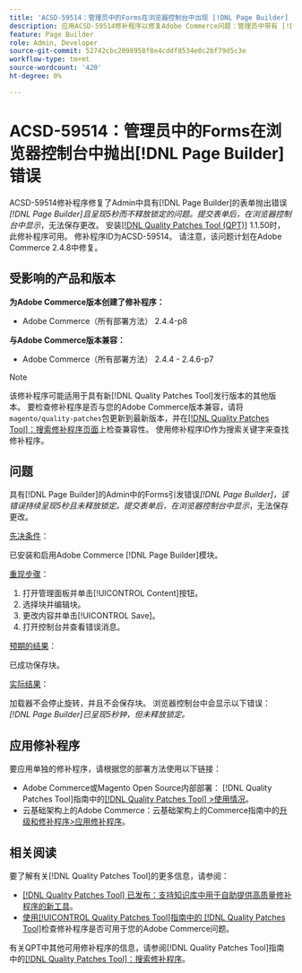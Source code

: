 ```yaml
---
title: 'ACSD-59514：管理员中的Forms在浏览器控制台中出现 [!DNL Page Builder] throw错误'
description: 应用ACSD-59514修补程序以修复Adobe Commerce问题：管理员中带有 [!DNL Page Builder] 抛出的表单错误“[!DNL Page Builder]”呈现5秒钟，并且未释放锁定。 在浏览器控制台中提交表单后，无法保存更改。
feature: Page Builder
role: Admin, Developer
source-git-commit: 52742cbc2098958f8e4cddf8534e0c2bf79d5c3e
workflow-type: tm+mt
source-wordcount: '420'
ht-degree: 0%

---
```



# ACSD-59514：管理员中的Forms在浏览器控制台中抛出[!DNL Page Builder]错误

ACSD-59514修补程序修复了Admin中具有[!DNL Page Builder]的表单抛出错误&#x200B;*[!DNL Page Builder]且呈现5秒而不释放锁定的问题。提交表单后，在浏览器控制台中显示*，无法保存更改。 安装[[!DNL Quality Patches Tool (QPT)]](https://experienceleague.adobe.com/en/docs/commerce-knowledge-base/kb/announcements/commerce-announcements/magento-quality-patches-released-new-tool-to-self-serve-quality-patches) 1.1.50时，此修补程序可用。 修补程序ID为ACSD-59514。 请注意，该问题计划在Adobe Commerce 2.4.8中修复。

## 受影响的产品和版本

**为Adobe Commerce版本创建了修补程序：**

* Adobe Commerce（所有部署方法） 2.4.4-p8

**与Adobe Commerce版本兼容：**

* Adobe Commerce（所有部署方法） 2.4.4 - 2.4.6-p7

>[!NOTE]
>
>该修补程序可能适用于具有新[!DNL Quality Patches Tool]发行版本的其他版本。 要检查修补程序是否与您的Adobe Commerce版本兼容，请将`magento/quality-patches`包更新到最新版本，并在[[!DNL Quality Patches Tool]：搜索修补程序页面](https://experienceleague.adobe.com/tools/commerce-quality-patches/index.html)上检查兼容性。 使用修补程序ID作为搜索关键字来查找修补程序。

## 问题

具有[!DNL Page Builder]的Admin中的Forms引发错误&#x200B;*[!DNL Page Builder]，该错误持续呈现5秒且未释放锁定。提交表单后，在浏览器控制台中显示*，无法保存更改。

<u>先决条件</u>：

已安装和启用Adobe Commerce [!DNL Page Builder]模块。

<u>重现步骤</u>：

1. 打开管理面板并单击[!UICONTROL Content]按钮。
1. 选择块并编辑块。
1. 更改内容并单击[!UICONTROL Save]。
1. 打开控制台并查看错误消息。

<u>预期的结果</u>：

已成功保存块。

<u>实际结果</u>：

加载器不会停止旋转，并且不会保存块。 浏览器控制台中会显示以下错误：
*[!DNL Page Builder]已呈现5秒钟，但未释放锁定。*

## 应用修补程序

要应用单独的修补程序，请根据您的部署方法使用以下链接：

* Adobe Commerce或Magento Open Source内部部署： [!DNL Quality Patches Tool]指南中的[[!DNL Quality Patches Tool] >使用情况](https://experienceleague.adobe.com/docs/commerce-operations/tools/quality-patches-tool/usage.html)。
* 云基础架构上的Adobe Commerce：云基础架构上的Commerce指南中的[升级和修补程序>应用修补程序](https://experienceleague.adobe.com/docs/commerce-cloud-service/user-guide/develop/upgrade/apply-patches.html)。

## 相关阅读

要了解有关[!DNL Quality Patches Tool]的更多信息，请参阅：

* [[!DNL Quality Patches Tool] 已发布：支持知识库中用于自助提供高质量修补程序的新工具](https://experienceleague.adobe.com/en/docs/commerce-knowledge-base/kb/announcements/commerce-announcements/magento-quality-patches-released-new-tool-to-self-serve-quality-patches)。
* [使用[!UICONTROL Quality Patches Tool]指南中的 [!DNL Quality Patches Tool]](/help/tools/quality-patches-tool/patches-available-in-qpt/check-patch-for-magento-issue-with-magento-quality-patches.md)检查修补程序是否可用于您的Adobe Commerce问题。


有关QPT中其他可用修补程序的信息，请参阅[!DNL Quality Patches Tool]指南中的[[!DNL Quality Patches Tool]：搜索修补程序](https://experienceleague.adobe.com/tools/commerce-quality-patches/index.html)。
